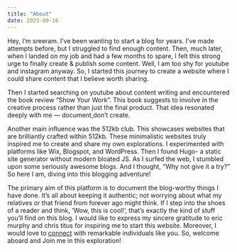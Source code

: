 ```yaml
---
title: "About"
date: 2023-09-16
---
```


Hey, I’m sreeram. I’ve been wanting to start a blog for years. I’ve made attempts before, but I struggled to find enough content. Then, much later, when I landed on my job and had a few months to spare, I felt this strong urge to finally create & publish some content. Well, I am too shy for youtube and instagram anyway. So, I started this journey to create a website where I could share content that I believe worth sharing.

Then I started searching on youtube about content writing and encountered the book review “Show Your Work”. This book suggests to involve in the creative process rather than just the final product. That idea resonated deeply with me — document,don’t create.

Another main influence was the 512kb club. This showcases websites that are brilliantly crafted within 512kb. These minimalistic websites truly inspired me to create and share my own explorations. I experimented with platforms like Wix, Blogspot, and WordPress. Then I found Hugo- a static site generator without modern bloated JS. As I surfed the web, I stumbled upon some seriously awesome blogs. And I thought, “Why not give it a try?” So here I am, diving into this blogging adventure!

The primary aim of this platform is to document the blog-worthy things I have done. It’s all about keeping it authentic; not worrying about what my relatives or that friend from forever ago might think. If I step into the shoes of a reader and think, ‘Wow, this is cool!’, that’s exactly the kind of stuff you’ll find on this blog. I would like to express my sincere gratitude to eric murphy and chris titus for inspiring me to start this website.  Moreover, I would love to [connect](mailto:pvsreeram1@gmail.com) with remarkable individuals like you. So, welcome aboard and Join me in this exploration!